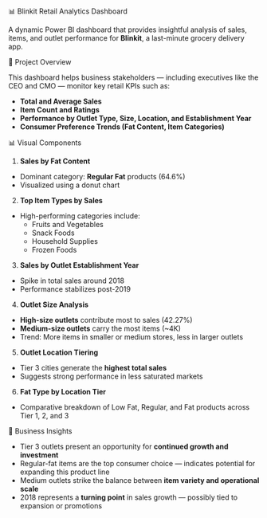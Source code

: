  📊 Blinkit Retail Analytics Dashboard

A dynamic Power BI dashboard that provides insightful analysis of sales, items, and outlet performance for **Blinkit**, a last-minute grocery delivery app.

🚀 Project Overview

This dashboard helps business stakeholders — including executives like the CEO and CMO — monitor key retail KPIs such as:

- **Total and Average Sales**
- **Item Count and Ratings**
- **Performance by Outlet Type, Size, Location, and Establishment Year**
- **Consumer Preference Trends (Fat Content, Item Categories)**


 📊 Visual Components

1. **Sales by Fat Content**
- Dominant category: **Regular Fat** products (64.6%)
- Visualized using a donut chart

 2. **Top Item Types by Sales**
- High-performing categories include:
  - Fruits and Vegetables
  - Snack Foods
  - Household Supplies
  - Frozen Foods

 3. **Sales by Outlet Establishment Year**
- Spike in total sales around 2018
- Performance stabilizes post-2019

 4. **Outlet Size Analysis**
- **High-size outlets** contribute most to sales (42.27%)
- **Medium-size outlets** carry the most items (~4K)
- Trend: More items in smaller or medium stores, less in larger outlets

5. **Outlet Location Tiering**
- Tier 3 cities generate the **highest total sales**
- Suggests strong performance in less saturated markets

 6. **Fat Type by Location Tier**
- Comparative breakdown of Low Fat, Regular, and Fat products across Tier 1, 2, and 3



🧠 Business Insights

- Tier 3 outlets present an opportunity for **continued growth and investment**
- Regular-fat items are the top consumer choice — indicates potential for expanding this product line
- Medium outlets strike the balance between **item variety and operational scale**
- 2018 represents a **turning point** in sales growth — possibly tied to expansion or promotions







